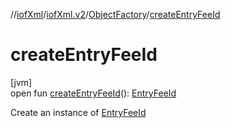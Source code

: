 //[iofXml](../../../index.md)/[iofXml.v2](../index.md)/[ObjectFactory](index.md)/[createEntryFeeId](create-entry-fee-id.md)

# createEntryFeeId

[jvm]\
open fun [createEntryFeeId](create-entry-fee-id.md)(): [EntryFeeId](../-entry-fee-id/index.md)

Create an instance of [EntryFeeId](../-entry-fee-id/index.md)
